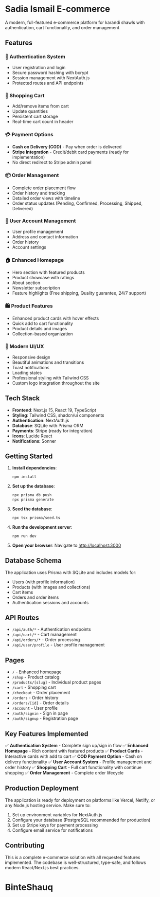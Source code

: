 # Sadia Ismail E-commerce

A modern, full-featured e-commerce platform for karandi shawls with authentication, cart functionality, and order management.

## Features

### 🔐 Authentication System
- User registration and login
- Secure password hashing with bcrypt
- Session management with NextAuth.js
- Protected routes and API endpoints

### 🛒 Shopping Cart
- Add/remove items from cart
- Update quantities
- Persistent cart storage
- Real-time cart count in header

### 💳 Payment Options
- **Cash on Delivery (COD)** - Pay when order is delivered
- **Stripe Integration** - Credit/debit card payments (ready for implementation)
- No direct redirect to Stripe admin panel

### 📦 Order Management
- Complete order placement flow
- Order history and tracking
- Detailed order views with timeline
- Order status updates (Pending, Confirmed, Processing, Shipped, Delivered)

### 👤 User Account Management
- User profile management
- Address and contact information
- Order history
- Account settings

### 🏠 Enhanced Homepage
- Hero section with featured products
- Product showcase with ratings
- About section
- Newsletter subscription
- Feature highlights (Free shipping, Quality guarantee, 24/7 support)

### 🛍️ Product Features
- Enhanced product cards with hover effects
- Quick add to cart functionality
- Product details and images
- Collection-based organization

### 🎨 Modern UI/UX
- Responsive design
- Beautiful animations and transitions
- Toast notifications
- Loading states
- Professional styling with Tailwind CSS
- Custom logo integration throughout the site

## Tech Stack

- **Frontend**: Next.js 15, React 19, TypeScript
- **Styling**: Tailwind CSS, shadcn/ui components
- **Authentication**: NextAuth.js
- **Database**: SQLite with Prisma ORM
- **Payments**: Stripe (ready for integration)
- **Icons**: Lucide React
- **Notifications**: Sonner

## Getting Started

1. **Install dependencies**:
   ```bash
   npm install
   ```

2. **Set up the database**:
   ```bash
   npx prisma db push
   npx prisma generate
   ```

3. **Seed the database**:
   ```bash
   npx tsx prisma/seed.ts
   ```

4. **Run the development server**:
   ```bash
   npm run dev
   ```

5. **Open your browser**:
   Navigate to [http://localhost:3000](http://localhost:3000)

## Database Schema

The application uses Prisma with SQLite and includes models for:
- Users (with profile information)
- Products (with images and collections)
- Cart items
- Orders and order items
- Authentication sessions and accounts

## API Routes

- `/api/auth/*` - Authentication endpoints
- `/api/cart/*` - Cart management
- `/api/orders/*` - Order processing
- `/api/user/profile` - User profile management

## Pages

- `/` - Enhanced homepage
- `/shop` - Product catalog
- `/products/[slug]` - Individual product pages
- `/cart` - Shopping cart
- `/checkout` - Order placement
- `/orders` - Order history
- `/orders/[id]` - Order details
- `/account` - User profile
- `/auth/signin` - Sign in page
- `/auth/signup` - Registration page

## Key Features Implemented

✅ **Authentication System** - Complete sign up/sign in flow
✅ **Enhanced Homepage** - Rich content with featured products
✅ **Product Cards** - Interactive cards with add to cart
✅ **COD Payment Option** - Cash on delivery functionality
✅ **User Account System** - Profile management and order history
✅ **Shopping Cart** - Full cart functionality with continue shopping
✅ **Order Management** - Complete order lifecycle

## Production Deployment

The application is ready for deployment on platforms like Vercel, Netlify, or any Node.js hosting service. Make sure to:

1. Set up environment variables for NextAuth.js
2. Configure your database (PostgreSQL recommended for production)
3. Set up Stripe keys for payment processing
4. Configure email service for notifications

## Contributing

This is a complete e-commerce solution with all requested features implemented. The codebase is well-structured, type-safe, and follows modern React/Next.js best practices.
# BinteShauq
